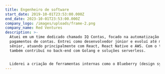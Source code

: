 ```yaml
---
title: Engenheiro de software
start_date: 2019-10-01T23:53:00.000Z
end_date: 2023-10-01T23:53:00.000Z
company_logo: /images/uploads/frame-2.png
company_name: Red Ventures
description: >-
  Atuei em um time dedicado chamado IQ Contas, focado na automatização de
  pagamentos de contas. Entrei como desenvolvedor júnior e evoluí até me tornar
  sênior, atuando principalmente com React, React Native e AWS. Com o tempo,
  também contribuí no back-end com Golang e soluções serverless.


  Liderei a criação de ferramentas internas como o Blueberry (design system) e o Firebolt (construtor de formulários em múltiplos passos), trazendo mais criatividade e uma mentalidade colaborativa através do time.
---
```

